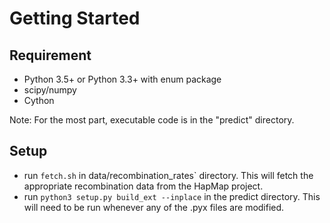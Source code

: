 Getting Started
===============

Requirement
-----------

* Python 3.5+ or Python 3.3+ with enum package
* scipy/numpy
* Cython

Note: For the most part, executable code is in the "predict" directory.

Setup
-----

* run `fetch.sh` in data/recombination_rates` directory. This will fetch the appropriate recombination data from the HapMap project.
* run `python3 setup.py build_ext --inplace` in the predict directory. This will need to be run whenever any of the .pyx files are modified.
